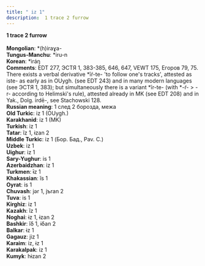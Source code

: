 ```yaml
---
title: " iz 1"
description:  1 trace 2 furrow
---
```

<p data-pagefind-weight="0.5">
<strong> 1 trace 2 furrow</strong><br><br>
<strong>Mongolian</strong>:  *(h)iraɣa-<br>
<strong>Tungus-Manchu</strong>:  *iru-n<br>
<strong>Korean</strong>:  *ìráŋ<br>
<strong>Comments</strong>:  EDT 277, ЭСТЯ 1, 383-385, 646, 647, VEWT 175, Егоров 79, 75. There exists a verbal derivative *īŕ-te- 'to follow one's tracks', attested as iste- as early as in OUygh. (see EDT 243) and in many modern languages (see ЭСТЯ 1, 383); but simultaneously there is a variant *īr-te- (with *-ŕ- > -r- according to Helimski's rule), attested already in MK (see EDT 208) and in Yak., Dolg. irdē-, see Stachowski 128.<br>
<strong>Russian meaning</strong>:  1 след 2 борозда, межа<br>
<strong>Old Turkic</strong>:  iz 1 (OUygh.)<br>
<strong>Karakhanid</strong>:  iz 1 (MK)<br>
<strong>Turkish</strong>:  iz 1<br>
<strong>Tatar</strong>:  ĭz 1, ɨzan 2<br>
<strong>Middle Turkic</strong>:  iz 1 (Бор. Бад., Pav. C.)<br>
<strong>Uzbek</strong>:  iz 1<br>
<strong>Uighur</strong>:  iz 1<br>
<strong>Sary-Yughur</strong>:  is 1<br>
<strong>Azerbaidzhan</strong>:  iz 1<br>
<strong>Turkmen</strong>:  ɨ̄z 1<br>
<strong>Khakassian</strong>:  ĭs 1<br>
<strong>Oyrat</strong>:  is 1<br>
<strong>Chuvash</strong>:  jǝr 1, jъran 2<br>
<strong>Tuva</strong>:  is 1<br>
<strong>Kirghiz</strong>:  iz 1<br>
<strong>Kazakh</strong>:  ĭz 1<br>
<strong>Noghai</strong>:  ɨz 1, ɨzan 2<br>
<strong>Bashkir</strong>:  ĭδ 1, ɨδan 2<br>
<strong>Balkar</strong>:  ɨz 1<br>
<strong>Gagauz</strong>:  jiz 1<br>
<strong>Karaim</strong>:  iz, ɨz 1<br>
<strong>Karakalpak</strong>:  iz 1<br>
<strong>Kumyk</strong>:  hɨzan 2<br>

</p>
